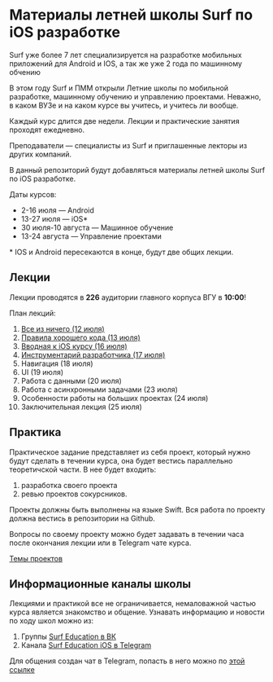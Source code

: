 # Материалы летней школы Surf по iOS разработке

Surf уже более 7 лет специализируется на разработке мобильных приложений для Android и IOS, а так же уже 2 года по машинному обчению

В этом году Surf и ПММ открыли Летние школы по мобильной разработке, машинному обучению и управлению проектами. Неважно, в каком ВУЗе и на каком курсе вы учитесь, и учитесь ли вообще. 

Каждый курс длится две недели. Лекции и практические занятия проходят ежедневно. 

Преподаватели — специалисты из Surf и приглашенные лекторы из других компаний. 

В данный репозиторий будут добавляться материалы летней школы Surf по iOS разработке.

Даты курсов:
- 2-16 июля — Android 
- 13-27 июля — iOS* 
- 30 июля-10 августа — Машинное обучение 
- 13-24 августа — Управление проектами

\* IOS и Android пересекаются в конце, будут две общих лекции.

## Лекции

Лекции проводятся в **226** аудитории главного корпуса ВГУ в **10:00**!

План лекций:

1. [Все из ничего (12 июля)](https://docs.google.com/presentation/d/1ixmdVi3aLeW1rIzS3tbQdVx_vVTbZdeDAlW83l6wPo4/edit)
2. [Правила хорошего кода (13 июля)](https://github.com/surfstudio/iOSSummerSchool2018/blob/master/Лекция%20О2.%20Правила%20хорошего%20кода/README.md)
3. [Вводная к iOS курсу (16 июля)](https://github.com/surfstudio/iOSSummerSchool2018/blob/master/Лекция%201.%20Введение%20в%20iOS%20разработку/README.md)
4. [Инструментарий разработчика (17 июля)](https://github.com/surfstudio/iOSSummerSchool2018/blob/master/Лекция%202.%20Инструментарий%20разработчика/README.md)
5. Навигация (18 июля)
6. UI (19 июля)
7. Работа с данными (20 июля)
8. Работа с асинхронными задачами (23 июля)
9. Особенности работы на больших проектах (24 июля)
10. Заключительная лекция (25 июля)

## Практика

Практическое задание представляет из себя проект, который нужно будут сделать в течении курса, она будет вестись параллельно теоретичской части. В нее будет входить:

1. разработка своего проекта
2. ревью проектов сокурсников.

Проекты должны быть выполнены на языке Swift. Вся работа по проекту должна вестись в репозитории на Github.

Вопросы по своему проекту можно будет задавать в течении часа после окончания лекции или в Telegram чате курса.

[Темы проектов](Practice.md)

## Информационные каналы школы

Лекциями и практикой все не ограничивается, немаловажной частью курса является знакомство и общение.
Узнавать информацию и новости по ходу школ можно из:

1. Группы [Surf Education в ВК](https://vk.com/surf_education)
2. Канала [Surf Education iOS в Telegram](https://t.me/surfeduios)

Для общения создан чат в Telegram, попасть в него можно по [этой ссылке](https://t.me/joinchat/ExB7NBB10IllpaWkR5zgqQ)
